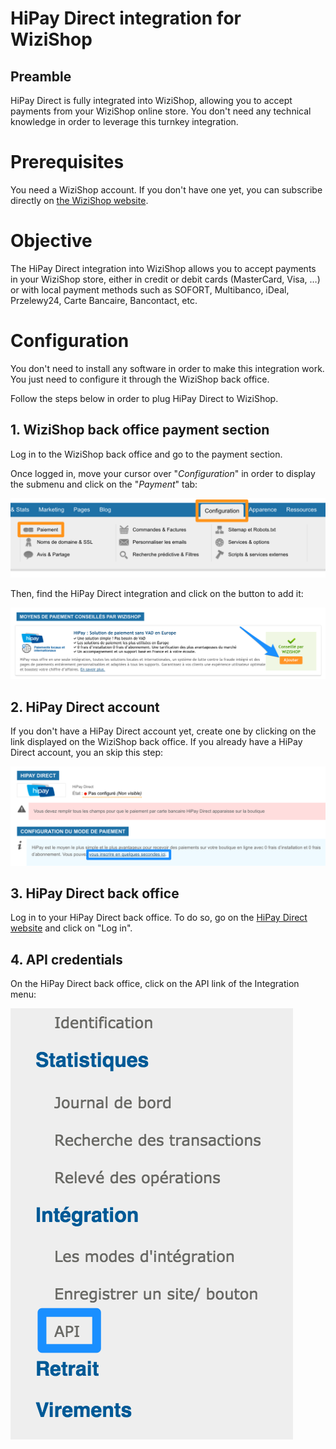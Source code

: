 # HiPay Direct integration for WiziShop

## Preamble
HiPay Direct is fully integrated into WiziShop, allowing you to accept payments from your WiziShop online store. You don't need any technical knowledge in order to leverage this turnkey integration.

# Prerequisites

You need a WiziShop account. If you don't have one yet, you can subscribe directly on [the WiziShop website](https://www.wizishop.fr/).

# Objective

The HiPay Direct integration into WiziShop allows you to accept payments in your WiziShop store, either in credit or debit cards (MasterCard, Visa, …) or with local payment methods such as SOFORT, Multibanco, iDeal, Przelewy24, Carte Bancaire, Bancontact, etc.

# Configuration

You don't need to install any software in order to make this integration work. You just need to configure it through the WiziShop back office.

Follow the steps below in order to plug HiPay Direct to WiziShop.

## 1. WiziShop back office payment section

Log in to the WiziShop back office and go to the payment section.

Once logged in, move your cursor over "*Configuration*" in order to display the submenu and click on the "*Payment*" tab:

![WiziShop back office - Payment](images/wizishop_payment.png)

Then, find the HiPay Direct integration and click on the button to add it:

![WiziShop back office - Add HiPay](images/wizishop_add_hipay.png)

## 2. HiPay Direct account

If you don't have a HiPay Direct account yet, create one by clicking on the link displayed on the WiziShop back office. If you already have a HiPay Direct account, you an skip this step:

![WiziShop back office - Create HiPay account](images/wizishop_create_hipay_account.png)

## 3. HiPay Direct back office

Log in to your HiPay Direct back office. To do so, go on the [HiPay Direct website](https://www.hipaydirect.com/) and click on "Log in".

## 4. API credentials

On the HiPay Direct back office, click on the API link of the Integration menu:

![HiPay Direct back office - API](images/hipay_api.png)

